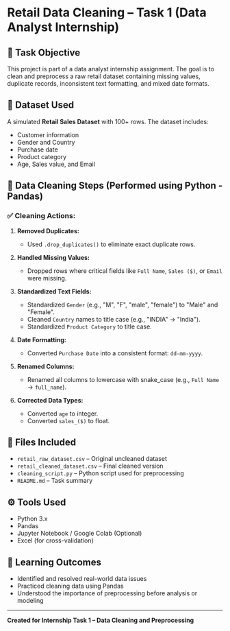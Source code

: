 # Retail Data Cleaning – Task 1 (Data Analyst Internship)

## 📝 Task Objective

This project is part of a data analyst internship assignment. The goal is to clean and preprocess a raw retail dataset containing missing values, duplicate records, inconsistent text formatting, and mixed date formats.

## 📂 Dataset Used

A simulated **Retail Sales Dataset** with 100+ rows. The dataset includes:
- Customer information
- Gender and Country
- Purchase date
- Product category
- Age, Sales value, and Email

## 🧼 Data Cleaning Steps (Performed using Python - Pandas)

### ✅ Cleaning Actions:
1. **Removed Duplicates:**
   - Used `.drop_duplicates()` to eliminate exact duplicate rows.

2. **Handled Missing Values:**
   - Dropped rows where critical fields like `Full Name`, `Sales ($)`, or `Email` were missing.

3. **Standardized Text Fields:**
   - Standardized `Gender` (e.g., "M", "F", "male", "female") to "Male" and "Female".
   - Cleaned `Country` names to title case (e.g., "INDIA" → "India").
   - Standardized `Product Category` to title case.

4. **Date Formatting:**
   - Converted `Purchase Date` into a consistent format: `dd-mm-yyyy`.

5. **Renamed Columns:**
   - Renamed all columns to lowercase with snake_case (e.g., `Full Name` → `full_name`).

6. **Corrected Data Types:**
   - Converted `age` to integer.
   - Converted `sales_($)` to float.

## 📁 Files Included
- `retail_raw_dataset.csv` – Original uncleaned dataset
- `retail_cleaned_dataset.csv` – Final cleaned version
- `cleaning_script.py` – Python script used for preprocessing
- `README.md` – Task summary

## ⚙️ Tools Used
- Python 3.x
- Pandas
- Jupyter Notebook / Google Colab (Optional)
- Excel (for cross-validation)

## 📌 Learning Outcomes
- Identified and resolved real-world data issues
- Practiced cleaning data using Pandas
- Understood the importance of preprocessing before analysis or modeling

---

**Created for Internship Task 1 – Data Cleaning and Preprocessing**
